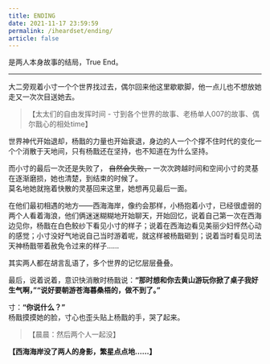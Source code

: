 ```yaml
---
title: ENDING
date: 2021-11-17 23:59:59
permalink: /iheardset/ending/
article: false
---
```


是两人本身故事的结局，True End。

---

大二旁观着小寸一个个世界找过去，偶尔回来他这里歇歇脚，他一点儿也不想放她走又一次次目送她去。

> 【太太们的自由发挥时间 - 寸到各个世界的故事、老杨单人007的故事、偶尔戬心的相处time】

世界神代开始退却，杨戬的力量也开始衰退，身边的人一个个撑不住时代的变化一个个消散于天地间，只有杨戬还在坚持，也不知道在为什么坚持。

而小寸的最后一次还是失败了， ~~自然会失败，~~ 一次次跨越时间和空间小寸的灵基在逐渐磨损，她也清楚，到结束的时候了。  
莫名地她就拖着快散的灵基回来这里，她想再见最后一面。

在他们最初相遇的地方——西海海岸，像约会那样，小杨抱着小寸，已经很虚弱的两个人看着海浪，他们俩迷迷糊糊地开始聊天，开始回忆，说着自己第一次在西海边见你，杨戬在白色鲛纱下看见小寸的样子；说着在西海边看见美丽少妇怦然心动的感觉；小寸没好气地说自己当时游着呢，就这样被杨戬砸到；说着当时看见司法天神杨戬带着赦免令过来的样子……

其实两人都在胡言乱语了，多个世界的记忆层层叠叠。

最后，说着说着，意识快消散时杨戬说：**“那时想和你去黄山游玩你掀了桌子我好生气啊，”“说好要朝游苍海暮桑梧的，做不到了。”**

寸：**“你说什么？”**  
杨戬摸摸她的脸，寸心也歪头贴上杨戬的手，哭了起来。

> 【晨晨：然后两个人一起没】

**【西海海岸没了两人的身影，繁星点点地……】**
